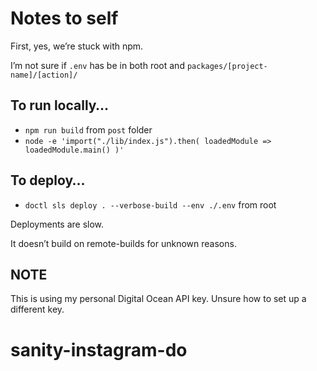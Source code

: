 # Notes to self

First, yes, we’re stuck with npm.

I’m not sure if `.env` has be in both root and `packages/[project-name]/[action]/`

## To run locally…

- `npm run build` from `post` folder
- `node -e 'import("./lib/index.js").then( loadedModule => loadedModule.main() )'`

## To deploy…

- `doctl sls deploy . --verbose-build --env ./.env` from root

Deployments are slow.

It doesn’t build on remote-builds for unknown reasons.

## NOTE

This is using my personal Digital Ocean API key. Unsure how to set up a different key.
# sanity-instagram-do
